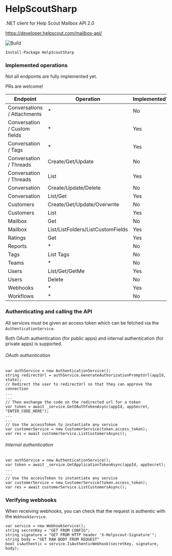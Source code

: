 # HelpScoutSharp

.NET client for Help Scout Mailbox API 2.0

https://developer.helpscout.com/mailbox-api/

![Build](https://github.com/better-reports/HelpScoutSharp/workflows/Build/badge.svg)

`Install-Package HelpScoutSharp`

### Implemented operations

Not all endpoints are fully implemented yet.

PRs are welcome!

| Endpoint                     | Operation                         | Implemented? |
| ---------------------------- | --------------------------------- | ------------ |
| Conversations / Attachments  | *                                 | No           |
| Conversation / Custom fields | *                                 | Yes          |
| Conversation / Tags          | *                                 | Yes          |
| Conversation / Threads       | Create/Get/Update                 | No           |
| Conversation / Threads       | List                              | Yes          |
| Conversation                 | Create/Update/Delete              | No           |
| Conversation                 | List/Get                          | Yes          |
| Customers                    | Create/Get/Update/Overwrite       | No           |
| Customers                    | List                              | Yes          |
| Mailbox                      | Get                               | No           |
| Mailbox                      | List/ListFolders/ListCustomFields | Yes          |
| Ratings                      | Get                               | Yes          |
| Reports                      | *                                 | No           |
| Tags                         | List Tags                         | No           |
| Teams                        | *                                 | No           |
| Users                        | List/Get/GetMe                    | Yes          |
| Users                        | Delete                            | No           |
| Webhooks                     | *                                 | Yes          |
| Workflows                    | *                                 | No           |

### Authenticating and calling the API

All services must be given an access token which can be fetched via the `AuthenticationService`.

Both OAuth authentication (for public apps) and internal authentication (for private apps) is supported.

###### OAuth authentication

```
var authService = new AuthenticationService();
string redirectUrl = authService.GenerateAuthorizationPromptUrl(appId, state);
// Redirect the user to redirectUrl so that they can approve the connection
...
...
// Then exchange the code on the redirected url for a token
var token = await _service.GetOAuthTokenAsync(appId, appSecret, "ENTER_CODE_HERE");
...
...
// Use the accessToken to instantiate any service
var customerService = new CustomerService(token.access_token);
var res = await customerService.ListCustomersAsync();
```
###### Internal authentication

```
var authService = new AuthenticationService();
var token = await _service.GetApplicationTokenAsync(appId, appSecret);
...
...
// Use the accessToken to instantiate any service
var customerService = new CustomerService(token.access_token);
var res = await customerService.ListCustomersAsync();
```

### Verifying webhooks

When receiving webhooks, you can check that the request is authentic with the `WebhookService`.

```
var service = new WebhookService();
string secretKey = "GET FROM CONFIG";
string signature = "GET FROM HTTP header 'X-Helpscout-Signature'";
string body = "GET RAW BODY FROM REQUEST"
bool isAuthentic = service.IsAuthenticWebhook(secretKey, signature, body);
```